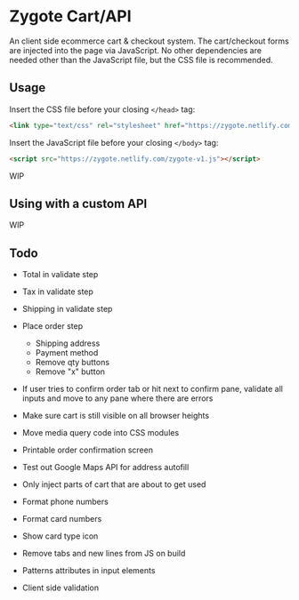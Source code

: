 # Zygote Cart/API

An client side ecommerce cart & checkout system. The cart/checkout forms are injected into the page via JavaScript. No other dependencies are needed other than the JavaScript file, but the CSS file is recommended.

## Usage

Insert the CSS file before your closing `</head>` tag:
```html
<link type="text/css" rel="stylesheet" href="https://zygote.netlify.com/zygote-v1.css">
```

Insert the JavaScript file before your closing `</body>` tag:
```html
<script src="https://zygote.netlify.com/zygote-v1.js"></script>
```

WIP

## Using with a custom API

WIP

## Todo
- Total in validate step
- Tax in validate step
- Shipping in validate step
- Place order step
	+ Shipping address
	+ Payment method
	+ Remove qty buttons
	+ Remove "x" button
- If user tries to confirm order tab or hit next to confirm pane, validate all inputs and move to any pane where there are errors
- Make sure cart is still visible on all browser heights
- Move media query code into CSS modules

- Printable order confirmation screen
- Test out Google Maps API for address autofill
- Only inject parts of cart that are about to get used
- Format phone numbers
- Format card numbers
- Show card type icon
- Remove tabs and new lines from JS on build
- Patterns attributes in input elements
- Client side validation
